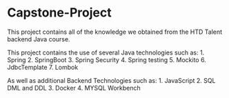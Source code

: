 # Capstone-Project
This project contains all of the knowledge we obtained from the HTD Talent backend Java course. 

This project contains the use of several Java technologies such as:
    1. Spring
    2. SpringBoot
    3. Spring Security
    4. Spring testing
    5. Mockito
    6. JdbcTemplate
    7. Lombok

As well as additional Backend Technologies such as:
    1. JavaScript
    2. SQL DML and DDL
    3. Docker
    4. MYSQL Workbench